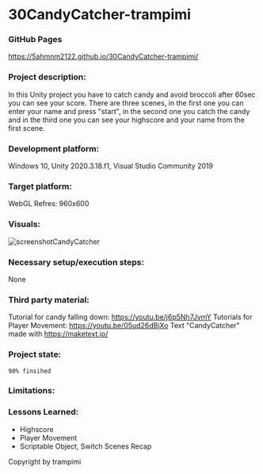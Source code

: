 # 30CandyCatcher-trampimi


### GitHub Pages
https://5ahmnm2122.github.io/30CandyCatcher-trampimi/

### Project description: 
In this Unity project you have to catch candy and avoid broccoli after 60sec you can see your score. 
There are three scenes, in the first one you can enter your name and press "start", in the second one you catch the candy and in the third one you can see your highscore and your name from the first scene.

### Development platform: 
Windows 10, Unity 2020.3.18.f1, Visual Studio Community 2019

### Target platform: 
WebGL Refres: 960x600 

### Visuals: 

![screenshotCandyCatcher](https://user-images.githubusercontent.com/56028850/150932222-3a424f50-2677-4539-84e4-cfa9a88c6876.JPG)

### Necessary setup/execution steps: 
None

### Third party material: 
Tutorial for candy falling down: https://youtu.be/j6p5Nh7JvmY
Tutorials for Player Movement: https://youtu.be/05ud26dBjXo
Text "CandyCatcher" made with https://maketext.io/

### Project state: 

    90% finsihed


### Limitations: 

    
### Lessons Learned: 
* Highscore
* Player Movement
* Scriptable Object, Switch Scenes Recap

Copyright by trampimi

